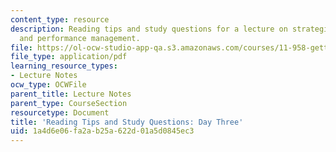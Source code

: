 ```yaml
---
content_type: resource
description: Reading tips and study questions for a lecture on strategic collaboration
  and performance management.
file: https://ol-ocw-studio-app-qa.s3.amazonaws.com/courses/11-958-getting-things-implemented-strategy-people-performance-and-leadership-january-iap-2009/1a4d6e06fa2ab25a622d01a5d0845ec3_questions3.pdf
file_type: application/pdf
learning_resource_types:
- Lecture Notes
ocw_type: OCWFile
parent_title: Lecture Notes
parent_type: CourseSection
resourcetype: Document
title: 'Reading Tips and Study Questions: Day Three'
uid: 1a4d6e06-fa2a-b25a-622d-01a5d0845ec3
---
```

